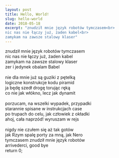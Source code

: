 ```yaml
---
layout: post
title: Hello, World!
slug: hello-world
date: 2018-05-18
excerpt: "znudził mnie język robotów tymczasem<br>
nic nas nie łączy już, żaden kabel<br>
zamykam na zawsze stalowy klaser"
---
```

znudził mnie język robotów tymczasem<br>
nic nas nie łączy już, żaden kabel<br>
zamykam na zawsze stalowy klaser<br>
zer i jedynek obalam Babel<br>
<br>
nie dla mnie już są guziki z pętelką<br>
logiczne konstrukcje kodu piramid<br>
ja będę szedł drogę torując ręką<br>
co nie jak włókno, lecz jak dynamit<br>
<br>
porzucam, na wszelki wypadek, przypadki<br>
starannie spisane w instrukcjach case<br>
po trupach do celu, jak człowiek z okładki<br>
ahoj, cała naprzód! wyruszam w rejs<br>
<br>
nigdy nie czułem się aż tak gotów<br>
jak Rzym spalę porty za mną, jak Nero<br>
tymczasem znudził mnie język robotów<br>
arrivederci, good bye<br>
return 0;
